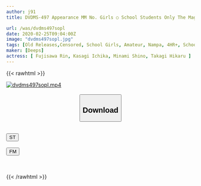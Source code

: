```yaml
---
author: j91
title: DVDMS-497 Appearance MM No. Girls ○ School Students Only The Magic Mirror Amateur Girls ○ School Girls Are Born For The First Time In Vagina Deep Decks ○ Pogururi Piston SEX! ! The Horny Uterus Is Pushed Up By A Cock That Is Screwed Into A Woodpecker. In Ikebukuro

url: /was/dvdms497sopl
date: 2020-02-25T09:04:00Z
image: "dvdms497sopl.jpg"
tags: [Old Releases,Censored, School Girls, Amateur, Nampa, 4HR+, School Uniform, Huge Cock	]
maker: [Deeps]
actress: [ Fujisawa Rin, Kasagi Ichika, Minami Shino, Takagi Hikaru ]
---
```



{{< rawhtml >}}

<div class="video" data-videoid="dk6eyRWdzkhkRjJ">
    <a href="javascript:;">
        <img src="/was/dvdms497sopl/dvdms497sopl.jpg" width="WIDTH" height="HEIGHT" alt="dvdms497sopl.mp4" loading="lazy">
    </a>
</div>

<script type="text/javascript" src="https://j91.asia/asset/on-demand-st.js"></script>

<br>
  <link rel="stylesheet" href="https://j91.asia/asset/bs5.css">
  
  <center>
  <button class="btn btn-primary" type="button" data-bs-toggle="collapse" data-bs-target=".multi-collapse" aria-expanded="false" aria-controls="multiCollapseExample1 multiCollapseExample2"><h2>Download</h2></button></center>
</p>
<div class="row">
  <div class="col">
    <div class="collapse multi-collapse" id="multiCollapseExample1">
      <div class="card card-body">
	      	      <br>
<div class="buttons">  
<a href="https://streamtape.to/v/dk6eyRWdzkhkRjJ" target="_blank"><button class="btn-hover color-3"><i class="fa fa-download"></i> ST</button></a></div>
    </div>
  </div>
</div>
  <div class="col">
    <div class="collapse multi-collapse" id="multiCollapseExample2">
      <div class="card card-body">
	      <br>
<div class="buttons">
    <a href="https://filemoon.sx/d/aobf49vosqx0" target="_blank"><button class="btn-hover color-8"><i class="fa fa-download"></i> FM</button></a></div>
<br><br>
      </div>
    </div>
  </div>
</div>

{{< /rawhtml >}}